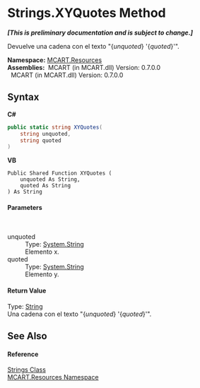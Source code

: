 # Strings.XYQuotes Method 
 _**\[This is preliminary documentation and is subject to change.\]**_

Devuelve una cadena con el texto "{*unquoted*} '{*quoted*}'".

**Namespace:**&nbsp;<a href="041b170e-5907-685d-b002-4dcd9adea31f">MCART.Resources</a><br />**Assemblies:**&nbsp;&nbsp;MCART (in MCART.dll) Version: 0.7.0.0<br />&nbsp;&nbsp;MCART (in MCART.dll) Version: 0.7.0.0<br />

## Syntax

**C#**<br />
``` C#
public static string XYQuotes(
	string unquoted,
	string quoted
)
```

**VB**<br />
``` VB
Public Shared Function XYQuotes ( 
	unquoted As String,
	quoted As String
) As String
```


#### Parameters
&nbsp;<dl><dt>unquoted</dt><dd>Type: <a href="http://msdn2.microsoft.com/es-es/library/s1wwdcbf" target="_blank">System.String</a><br />Elemento x.</dd><dt>quoted</dt><dd>Type: <a href="http://msdn2.microsoft.com/es-es/library/s1wwdcbf" target="_blank">System.String</a><br />Elemento y.</dd></dl>

#### Return Value
Type: <a href="http://msdn2.microsoft.com/es-es/library/s1wwdcbf" target="_blank">String</a><br />Una cadena con el texto "{*unquoted*} '{*quoted*}'".

## See Also


#### Reference
<a href="405d9625-9048-d87c-0dfb-200370247352">Strings Class</a><br /><a href="041b170e-5907-685d-b002-4dcd9adea31f">MCART.Resources Namespace</a><br />